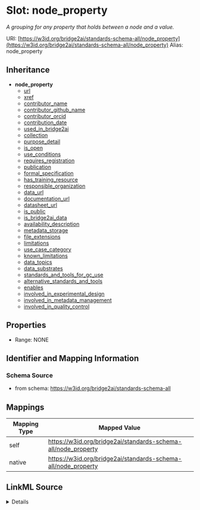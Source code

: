 

# Slot: node_property 


_A grouping for any property that holds between a node and a value._





URI: [https://w3id.org/bridge2ai/standards-schema-all/node_property](https://w3id.org/bridge2ai/standards-schema-all/node_property)
Alias: node_property


## Inheritance

* **node_property**
    * [url](url.md)
    * [xref](xref.md)
    * [contributor_name](contributor_name.md)
    * [contributor_github_name](contributor_github_name.md)
    * [contributor_orcid](contributor_orcid.md)
    * [contribution_date](contribution_date.md)
    * [used_in_bridge2ai](used_in_bridge2ai.md)
    * [collection](collection.md)
    * [purpose_detail](purpose_detail.md)
    * [is_open](is_open.md)
    * [use_conditions](use_conditions.md)
    * [requires_registration](requires_registration.md)
    * [publication](publication.md)
    * [formal_specification](formal_specification.md)
    * [has_training_resource](has_training_resource.md)
    * [responsible_organization](responsible_organization.md)
    * [data_url](data_url.md)
    * [documentation_url](documentation_url.md)
    * [datasheet_url](datasheet_url.md)
    * [is_public](is_public.md)
    * [is_bridge2ai_data](is_bridge2ai_data.md)
    * [availability_description](availability_description.md)
    * [metadata_storage](metadata_storage.md)
    * [file_extensions](file_extensions.md)
    * [limitations](limitations.md)
    * [use_case_category](use_case_category.md)
    * [known_limitations](known_limitations.md)
    * [data_topics](data_topics.md)
    * [data_substrates](data_substrates.md)
    * [standards_and_tools_for_gc_use](standards_and_tools_for_gc_use.md)
    * [alternative_standards_and_tools](alternative_standards_and_tools.md)
    * [enables](enables.md)
    * [involved_in_experimental_design](involved_in_experimental_design.md)
    * [involved_in_metadata_management](involved_in_metadata_management.md)
    * [involved_in_quality_control](involved_in_quality_control.md)









## Properties

* Range: NONE





## Identifier and Mapping Information







### Schema Source


* from schema: https://w3id.org/bridge2ai/standards-schema-all




## Mappings

| Mapping Type | Mapped Value |
| ---  | ---  |
| self | https://w3id.org/bridge2ai/standards-schema-all/node_property |
| native | https://w3id.org/bridge2ai/standards-schema-all/node_property |




## LinkML Source

<details>
```yaml
name: node_property
description: A grouping for any property that holds between a node and a value.
from_schema: https://w3id.org/bridge2ai/standards-schema-all
rank: 1000
domain: NamedThing
alias: node_property

```
</details>